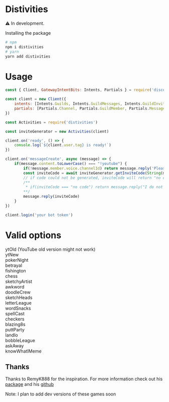 # Distivities

⚠ In development. 

Installing the package 
```bash
# npm
npm i distivities
# yarn
yarn add distivities
```

# Usage

```js
const { Client, GatewayIntentBits: Intents, Partials } = require('discord.js')

const client = new Client({
    intents: [Intents.Guilds, Intents.GuildMessages, Intents.GuildInvites, Intents.MessageContent], // Guild invite intent is needed
    partials: [Partials.Channel, Partials.GuildMember, Partials.Message]
})

const Activities = require('distivities')

const inviteGenerator = new Activities(client)

client.on('ready', () => {
    console.log(`${client.user.tag} is ready!`)
})

client.on('messageCreate', async (message) => {
    if(message.content.toLowerCase() === "!youtube") {
        if(!message.member.voice.channelId) return message.reply('Please join a vc first')
        const inviteCode = await inviteGenerator.getInviteCode(String(message.member.voice.channelId), "ytNew")
        // if code could not be generated, inviteCode will return "no code" as a string
        /** 
         * if(inviteCode === "no code") return message.reply("I do not have the permission to perform this action")
        **/
        message.reply(inviteCode)
    }
})

client.login('your bot token')
```

# Valid options

ytOld (YouTube old version might not work)  
ytNew  
pokerNight  
betrayal  
fishington  
chess  
sketchyArtist  
awkword  
doodleCrew  
sketchHeads  
letterLeague  
wordSnacks  
spellCast  
checkers  
blazing8s  
puttParty  
landIo  
bobbleLeague  
askAway  
knowWhatIMeme

## Thanks

Thanks to RemyK888 for the inspiration. For more information check out his [package](https://github.com/RemyK888/discord-together) and his [github](https://github.com/RemyK888/)

Note: I plan to add dev versions of these games soon